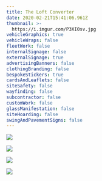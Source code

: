 ```yaml
---
title: The Loft Converter 
date: 2020-02-21T15:41:06.961Z
thumbnail: >-
  https://i.imgur.com/P3XI0sv.jpg
vehicleGraphics: true
vehicleWraps: false
fleetWork: false
internalSignage: false
externalSignage: true
advertisingBanners: false
clothingBranding: false
bespokeStickers: true
cardsAndLeaflets: false
siteSafety: false
wayfinding: false
subcontractor: false
customWork: false
glassManifestation: false
siteHoarding: false
swingAndPavementSigns: false
---
```

![](https://i.imgur.com/P3XI0sv.jpg)

![](https://i.imgur.com/HOa0eVy.jpg)

![](https://i.imgur.com/DbdUHkG.jpg)

![](https://i.imgur.com/idmEOrT.jpg)
